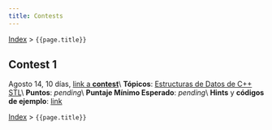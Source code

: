 ```yaml
---
title: Contests
---
```


[Index](index) > ```{{page.title}}```

## Contest 1
Agosto 14, 10 días, [link a **contest**](https://vjudge.net/contest/389271)\\
**Tópicos**: [Estructuras de Datos de C++ STL](resources/data_structures)\\
**Puntos**: _pending_\\
**Puntaje Mínimo Esperado**: _pending_\\
**Hints** y **códigos de ejemplo**: [link](hints/contest1)

[Index](index) > ```{{page.title}}```
